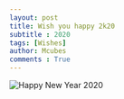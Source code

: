 ```yaml
---
layout: post
title: Wish you happy 2k20
subtitle : 2020
tags: [Wishes]
author: Mcubes
comments : True
---
```


![Happy New Year 2020](https://media3.giphy.com/media/PiiSP8kyBXqnLSAGjS/giphy.gif?cid=790b76113e888def51da9417e7ccce46f1db34bad9dcd91e&rid=giphy.gif)
